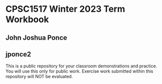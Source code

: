 # CPSC1517 Winter 2023 Term Workbook

## John Joshua Ponce

## jponce2

This is a public repository for your classroom demonstrations and practice. You will use this only for public work. Exercise work submitted within this repository will NOT be evaluated.
